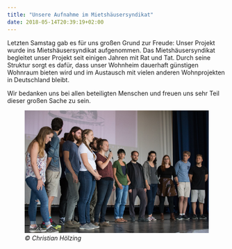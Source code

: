 ```yaml
---
title: "Unsere Aufnahme im Mietshäusersyndikat"
date: 2018-05-14T20:39:19+02:00
---
```


Letzten Samstag gab es für uns großen Grund zur Freude: Unser Projekt
wurde ins Mietshäusersyndikat aufgenommen.  Das Mietshäusersyndikat
begleitet unser Projekt seit einigen Jahren mit Rat und Tat. Durch
seine Struktur sorgt es dafür, dass unser Wohnheim dauerhaft günstigen
Wohnraum bieten wird und im Austausch mit vielen anderen Wohnprojekten
in Deutschland bleibt.

Wir bedanken uns bei allen beteiligten Menschen und freuen uns sehr
Teil dieser großen Sache zu sein.

<figure>
<img src="mhs_mv_vorstellung.jpg"/>
<figcaption><cite>© Christian Hölzing</cite></figcaption>
</figure>